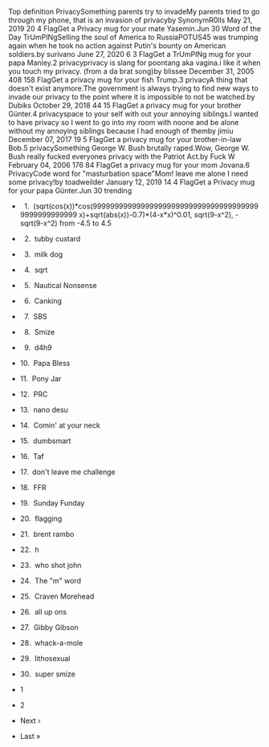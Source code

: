 Top definition PrivacySomething parents try to invadeMy parents tried to go through my phone, that is an invasion of privacyby SynonymR0lls May 21, 2019 20 4 FlagGet a Privacy mug for your mate Yasemin.Jun 30 Word of the Day TrUmPINgSelling the soul of America to RussiaPOTUS45 was trumping again when he took no action against Putin's bounty on American soldiers.by surivano June 27, 2020 6 3 FlagGet a TrUmPINg mug for your papa Manley.2 privacyprivacy is slang for poontang aka vagina.i like it when you touch my privacy. (from a da brat song)by blissee December 31, 2005 408 158 FlagGet a privacy mug for your fish Trump.3 privacyA thing that doesn't exist anymore.The government is always trying to find new ways to invade our privacy to the point where it is impossible to not be watched.by Dubiks October 29, 2018 44 15 FlagGet a privacy mug for your brother Günter.4 privacyspace to your self with out your annoying siblings.I wanted to have privacy so I went to go into my room with noone and be alone without my annoying siblings because I had enough of themby jimiu December 07, 2017 19 5 FlagGet a privacy mug for your brother-in-law Bob.5 privacySomething George W. Bush brutally raped.Wow, George W. Bush really fucked everyones privacy with the Patriot Act.by Fuck W February 04, 2006 176 84 FlagGet a privacy mug for your mom Jovana.6 PrivacyCode word for "masturbation space"Mom! leave me alone I need some privacy!by toadweilder January 12, 2019 14 4 FlagGet a Privacy mug for your papa Günter.Jun 30 trending

*     1.  (sqrt(cos(x))\*cos(999999999999999999999999999999999999999999999999999 x)+sqrt(abs(x))-0.7)\*(4-x\*x)^0.01, sqrt(9-x^2), -sqrt(9-x^2) from -4.5 to 4.5
*     2.  tubby custard
*     3.  milk dog
*     4.  sqrt
*     5.  Nautical Nonsense
*     6.  Canking
*     7.  SBS
*     8.  Smize
*     9.  d4h9
*   10.  Papa Bless
*   11.  Pony Jar
*   12.  PRC
*   13.  nano desu
*   14.  Comin' at your neck
*   15.  dumbsmart
*   16.  Taf
*   17.  don't leave me challenge
*   18.  FFR
*   19.  Sunday Funday
*   20.  flagging
*   21.  brent rambo
*   22.  h
*   23.  who shot john
*   24.  The "m" word
*   25.  Craven Morehead
*   26.  all up ons
*   27.  Gibby Gibson
*   28.  whack-a-mole
*   29.  lithosexual
*   30.  super smize

*   1
*   2
*   Next ›
*   Last »